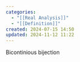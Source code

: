 ```yaml
---
categories:
  - "[[Real Analysis]]"
  - "[[Definition]]"
created: 2024-07-15 14:50
updated: 2024-11-12 11:22
---
```

Bicontinious bijection 